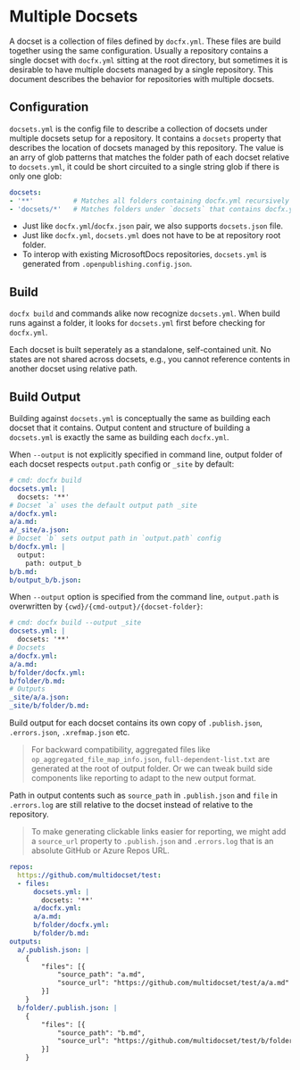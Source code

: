 # Multiple Docsets

A docset is a collection of files defined by `docfx.yml`. These files are build together using the same configuration. Usually a repository contains a single docset with `docfx.yml` sitting at the root directory, but sometimes it is desirable to have multiple docsets managed by a single repository.
This document describes the behavior for repositories with multiple docsets.

## Configuration

`docsets.yml` is the config file to describe a collection of docsets under multiple docsets setup for a repository. It contains a `docsets` property that describes the location of docsets managed by this repository. The value is an arry of glob patterns that matches the folder path of each docset relative to `docsets.yml`, it could be short circuited to a single string glob if there is only one glob:

```yml
docsets:
- '**'          # Matches all folders containing docfx.yml recursively
- 'docsets/*'   # Matches folders under `docsets` that contains docfx.yml
```

- Just like `docfx.yml`/`docfx.json` pair, we also supports `docsets.json` file.
- Just like `docfx.yml`, `docsets.yml` does not have to be at repository root folder.
- To interop with existing MicrosoftDocs repositories, `docsets.yml` is generated from `.openpublishing.config.json`.

## Build

`docfx build` and commands alike now recognize `docsets.yml`. When build runs against a folder, it looks for `docsets.yml` first before checking for `docfx.yml`.

Each docset is built seperately as a standalone, self-contained unit. No states are not shared across docsets, e.g., you cannot reference contents in another docset using relative path.

## Build Output

Building against `docsets.yml` is conceptually the same as building each docset that it contains. Output content and structure of building a `docsets.yml` is exactly the same as building each `docfx.yml`.

When `--output` is not explicitly specified in command line, output folder of each docset respects `output.path` config or `_site` by default:

```yml
# cmd: docfx build
docsets.yml: |
  docsets: '**'
# Docset `a` uses the default output path _site
a/docfx.yml:
a/a.md:
a/_site/a.json:
# Docset `b` sets output path in `output.path` config
b/docfx.yml: |
  output:
    path: output_b
b/b.md:
b/output_b/b.json:
```

When `--output` option is specified from the command line, `output.path` is overwritten by `{cwd}/{cmd-output}/{docset-folder}`:

```yml
# cmd: docfx build --output _site
docsets.yml: |
  docsets: '**'
# Docsets
a/docfx.yml:
a/a.md:
b/folder/docfx.yml:
b/folder/b.md:
# Outputs
_site/a/a.json:
_site/b/folder/b.md:
```

Build output for each docset contains its own copy of `.publish.json`, `.errors.json`, `.xrefmap.json` etc.

> For backward compatibility, aggregated files like `op_aggregated_file_map_info.json`, `full-dependent-list.txt` are generated at the root of output folder. Or we can tweak build side components like reporting to adapt to the new output format.

Path in output contents such as `source_path` in `.publish.json` and `file` in `.errors.log` are still relative to the docset instead of relative to the repository.

> To make generating clickable links easier for reporting, we might add a `source_url` property to `.publish.json` and `.errors.log` that is an absolute GitHub or Azure Repos URL.

```yml
repos:
  https://github.com/multidocset/test:
  - files:
      docsets.yml: |
        docsets: '**'
      a/docfx.yml:
      a/a.md:
      b/folder/docfx.yml:
      b/folder/b.md:
outputs:
  a/.publish.json: |
    {
        "files": [{
            "source_path": "a.md",
            "source_url": "https://github.com/multidocset/test/a/a.md"
        }]
    }
  b/folder/.publish.json: |
    {
        "files": [{
            "source_path": "b.md",
            "source_url": "https://github.com/multidocset/test/b/folder/b.md"
        }]
    }
```


